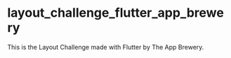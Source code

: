 # layout_challenge_flutter_app_brewery

This is the Layout Challenge made with Flutter by The App Brewery.
